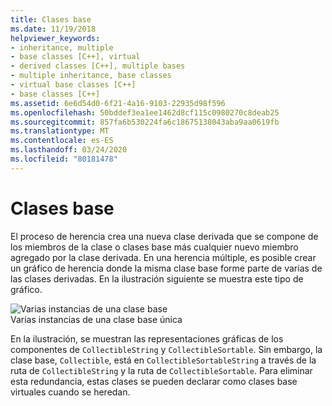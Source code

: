```yaml
---
title: Clases base
ms.date: 11/19/2018
helpviewer_keywords:
- inheritance, multiple
- base classes [C++], virtual
- derived classes [C++], multiple bases
- multiple inheritance, base classes
- virtual base classes [C++]
- base classes [C++]
ms.assetid: 6e6d54d0-6f21-4a16-9103-22935d98f596
ms.openlocfilehash: 50bddef3ea1ee1462d8cf115c0980270c8deab25
ms.sourcegitcommit: 857fa6b530224fa6c18675138043aba9aa0619fb
ms.translationtype: MT
ms.contentlocale: es-ES
ms.lasthandoff: 03/24/2020
ms.locfileid: "80181478"
---
```

# <a name="base-classes"></a>Clases base

El proceso de herencia crea una nueva clase derivada que se compone de los miembros de la clase o clases base más cualquier nuevo miembro agregado por la clase derivada. En una herencia múltiple, es posible crear un gráfico de herencia donde la misma clase base forme parte de varias de las clases derivadas. En la ilustración siguiente se muestra este tipo de gráfico.

![Varias instancias de una clase base](../cpp/media/vc38xn1.gif "Varias instancias de una clase base") <br/>
Varias instancias de una clase base única

En la ilustración, se muestran las representaciones gráficas de los componentes de `CollectibleString` y `CollectibleSortable`. Sin embargo, la clase base, `Collectible`, está en `CollectibleSortableString` a través de la ruta de `CollectibleString` y la ruta de `CollectibleSortable`. Para eliminar esta redundancia, estas clases se pueden declarar como clases base virtuales cuando se heredan.

